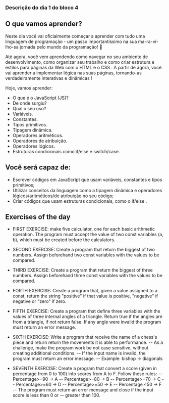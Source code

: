 ### Descrição do dia 1 do bloco 4

## O que vamos aprender?

Neste dia você vai oficialmente começar a aprender com tudo uma linguagem de programação - um passo importantíssimo na sua ma-ra-vi-lho-sa jornada pelo mundo da programação! 🎉

Até agora, você vem aprendendo como navegar no seu ambiente de desenvolvimento, como organizar seu trabalho e como criar estrutura e estilos para páginas da Web com o HTML e o CSS . A partir de agora, você vai aprender a implementar lógica nas suas páginas, tornando-as verdadeiramente interativas e dinâmicas !

Hoje, vamos aprender:

- O que é o JavaScript (JS)?
- De onde surgiu?
- Qual o seu uso?
- Variáveis.
- Constantes.
- Tipos primitivos.
- Tipagem dinâmica.
- Operadores aritméticos.
- Operadores de atribuição.
- Operadores lógicos.
- Estruturas condicionais como if/else e switch/case.

## Você será capaz de:

- Escrever códigos em JavaScript que usam variáveis, constantes e tipos primitivos;
- Utilizar conceitos da linguagem como a tipagem dinâmica e operadores lógicos/aritméticos/de atribuição no seu código;
- Criar códigos que usam estruturas condicionais, como o if/else .

## Exercises of the day

- FIRST EXERCISE: make five calculator, one for each basic arithmetic operation.
  The program must accept the value of two const variables (a, b), which
  must be created before the calculators.

- SECOND EXERCISE: Create a program that return the biggest of two numbers.
  Assign beforehand two const variables with the values to be compared.

- THIRD EXERCISE: Create a program that return the biggest of three numbers.
  Assign beforehand three const variables with the values to be compared.

- FORTH EXERCISE: Create a program that, given a value assigned to a const, return
  the string "positive" if that value is positive, "negative" if negative or "zero"
  if zero.

- FIFTH EXERCISE: Create a program that define three variables with the values
  of three internal angles of a triangle. Return true if the angles are from a triangle, if not
  return false. If any angle were invalid the program must return an error message.

- SIXTH EXERCISE: Write a program that receive the name of a chess's piece and return
  return the movements it is able to performance.
  -- As a challenge, make the program work be not case sensitive, without creating additional
  conditions.
  -- If the input name is invalid, the program must return an error message.
  -- Example: bishop -> diagonals

- SEVENTH EXERCISE: Create a program that convert a score (given in percentage from 0 to 100)
  into scores from A to F. Follow these rules:
  -- Percentage>=90 -> A
  -- Percentage>=80 -> B
  -- Percentage>=70 -> C
  -- Percentage>=60 -> D
  -- Percentage>=50 -> E
  -- Percentage <50 -> F
  -- The program must return an error mensage and close if the input score is less than 0 or
  -- greater than 100.
